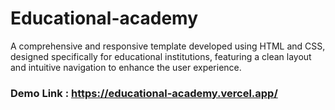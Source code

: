 # Educational-academy
A comprehensive and responsive template developed using HTML and CSS, designed specifically for educational institutions, featuring a clean layout and intuitive navigation to enhance the user experience.

### Demo Link : https://educational-academy.vercel.app/
